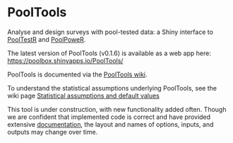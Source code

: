 # PoolTools

Analyse and design surveys with pool-tested data: a Shiny interface to 
[PoolTestR](https://github.com/AngusMcLure/PoolTestR) 
and [PoolPoweR](https://github.com/AngusMcLure/PoolPoweR).

The latest version of PoolTools (v0.1.6) is available as a web app here: https://poolbox.shinyapps.io/PoolTools/

PoolTools is documented via the [PoolTools wiki](https://github.com/AngusMcLure/PoolTools/wiki). 

To understand the statistical assumptions underlying PoolTools, see the wiki 
page [Statistical assumptions and default values](https://github.com/AngusMcLure/PoolTools/wiki/Statistical-assumptions-and-default-values)

This tool is under construction, with new functionality added often. Though we 
are confident that implemented code is correct and have provided extensive 
[documentation](https://github.com/AngusMcLure/PoolTools/wiki), the layout 
and names of options, inputs, and outputs may change over time.
